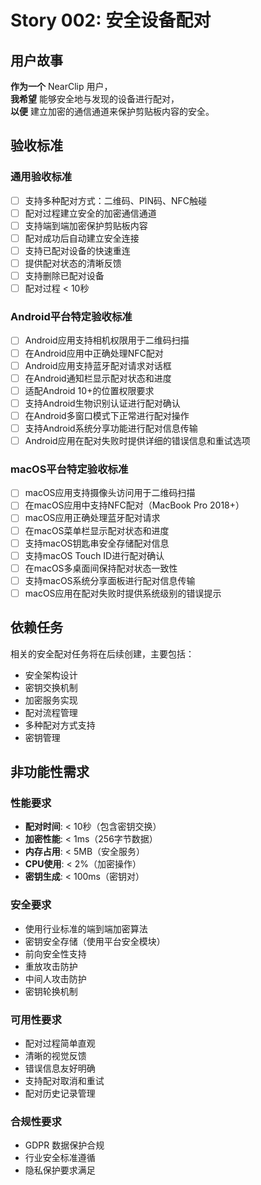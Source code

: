 # Story 002: 安全设备配对

## 用户故事

**作为一个** NearClip 用户，  
**我希望** 能够安全地与发现的设备进行配对，  
**以便** 建立加密的通信通道来保护剪贴板内容的安全。

## 验收标准

### 通用验收标准
- [ ] 支持多种配对方式：二维码、PIN码、NFC触碰
- [ ] 配对过程建立安全的加密通信通道
- [ ] 支持端到端加密保护剪贴板内容
- [ ] 配对成功后自动建立安全连接
- [ ] 支持已配对设备的快速重连
- [ ] 提供配对状态的清晰反馈
- [ ] 支持删除已配对设备
- [ ] 配对过程 < 10秒

### Android平台特定验收标准
- [ ] Android应用支持相机权限用于二维码扫描
- [ ] 在Android应用中正确处理NFC配对
- [ ] Android应用支持蓝牙配对请求对话框
- [ ] 在Android通知栏显示配对状态和进度
- [ ] 适配Android 10+的位置权限要求
- [ ] 支持Android生物识别认证进行配对确认
- [ ] 在Android多窗口模式下正常进行配对操作
- [ ] 支持Android系统分享功能进行配对信息传输
- [ ] Android应用在配对失败时提供详细的错误信息和重试选项

### macOS平台特定验收标准
- [ ] macOS应用支持摄像头访问用于二维码扫描
- [ ] 在macOS应用中支持NFC配对（MacBook Pro 2018+）
- [ ] macOS应用正确处理蓝牙配对请求
- [ ] 在macOS菜单栏显示配对状态和进度
- [ ] 支持macOS钥匙串安全存储配对信息
- [ ] 支持macOS Touch ID进行配对确认
- [ ] 在macOS多桌面间保持配对状态一致性
- [ ] 支持macOS系统分享面板进行配对信息传输
- [ ] macOS应用在配对失败时提供系统级别的错误提示

## 依赖任务

相关的安全配对任务将在后续创建，主要包括：
- 安全架构设计
- 密钥交换机制
- 加密服务实现
- 配对流程管理
- 多种配对方式支持
- 密钥管理

## 非功能性需求

### 性能要求
- **配对时间**: < 10秒（包含密钥交换）
- **加密性能**: < 1ms（256字节数据）
- **内存占用**: < 5MB（安全服务）
- **CPU使用**: < 2%（加密操作）
- **密钥生成**: < 100ms（密钥对）

### 安全要求
- 使用行业标准的端到端加密算法
- 密钥安全存储（使用平台安全模块）
- 前向安全性支持
- 重放攻击防护
- 中间人攻击防护
- 密钥轮换机制

### 可用性要求
- 配对过程简单直观
- 清晰的视觉反馈
- 错误信息友好明确
- 支持配对取消和重试
- 配对历史记录管理

### 合规性要求
- GDPR 数据保护合规
- 行业安全标准遵循
- 隐私保护要求满足